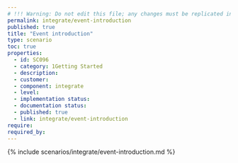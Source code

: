 ```yaml
---
# !!! Warning: Do not edit this file; any changes must be replicated in Excel !!! 
permalink: integrate/event-introduction
published: true
title: "Event introduction"
type: scenario
toc: true
properties:
  - id: SC096
  - category: 1Getting Started
  - description:
  - customer:
  - component: integrate
  - level:
  - implementation status:
  - documentation status:
  - published: true
  - link: integrate/event-introduction
require:
required_by:
---
```


{% include scenarios/integrate/event-introduction.md %}
